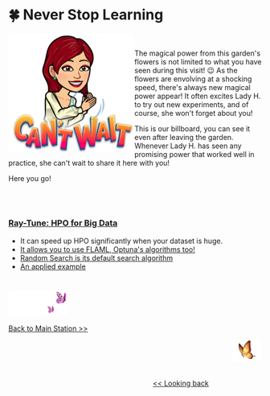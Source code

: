 # 🍀 Never Stop Learning 

<p>
<img align="left" src="https://github.com/lady-h-world/My_Garden/blob/main/images/lady_heart_manga/cant_wait.png" width="251" height="236" />
<p>&nbsp;</p>
The magical power from this garden's flowers is not limited to what you have seen during this visit! 😉 As the flowers are envolving at a shocking speed, there's always new magical power appear! It often excites Lady H. to try out new experiments, and of course, she won't forget about you!

This is our billboard, you can see it even after leaving the garden. Whenever Lady H. has seen any promising power that worked well in practice, she can't wait to share it here with you!

Here you go!

</p>
<p>&nbsp;</p>

# 

### [Ray-Tune: HPO for Big Data][1]
* It can speed up HPO significantly when your dataset is huge.
* [It allows you to use FLAML, Optuna's algorithms too!][2]
* [Random Search is its default search algorithm][3]
* [An applied example][4]


#
<p align="left">
<img src="https://github.com/lady-h-world/My_Garden/blob/main/images/follow_us.png" width="120" height="50" />
</p>

[Back to Main Station >>][5]

<p align="right">
<img src="https://github.com/lady-h-world/My_Garden/blob/main/images/going_back.png" width="60" height="44" />
</p>

&nbsp;&nbsp;&nbsp;&nbsp;&nbsp;&nbsp;&nbsp;&nbsp;&nbsp;&nbsp;&nbsp;&nbsp;&nbsp;&nbsp;&nbsp;&nbsp;&nbsp;&nbsp;&nbsp;&nbsp;&nbsp;&nbsp;&nbsp;&nbsp;&nbsp;&nbsp;&nbsp;&nbsp;&nbsp;&nbsp;&nbsp;&nbsp;&nbsp;&nbsp;&nbsp;&nbsp;&nbsp;&nbsp;&nbsp;&nbsp;&nbsp;&nbsp;&nbsp;&nbsp;&nbsp;&nbsp;&nbsp;&nbsp;&nbsp;&nbsp;&nbsp;&nbsp;&nbsp;&nbsp;&nbsp;&nbsp;&nbsp;&nbsp;&nbsp;&nbsp;&nbsp;&nbsp;&nbsp;&nbsp;&nbsp;&nbsp;&nbsp;&nbsp;&nbsp;&nbsp;&nbsp;&nbsp;&nbsp;&nbsp;&nbsp;&nbsp;&nbsp;&nbsp;&nbsp;&nbsp;&nbsp;&nbsp;&nbsp;&nbsp;&nbsp;&nbsp;&nbsp;&nbsp;&nbsp;&nbsp;&nbsp;&nbsp;&nbsp;&nbsp;&nbsp;&nbsp;&nbsp;&nbsp;&nbsp;&nbsp;&nbsp;&nbsp;&nbsp;&nbsp;&nbsp;&nbsp;&nbsp;&nbsp;&nbsp;&nbsp;&nbsp;&nbsp;&nbsp;&nbsp;&nbsp;&nbsp;&nbsp;&nbsp;&nbsp;&nbsp;&nbsp;&nbsp;&nbsp;&nbsp;&nbsp;&nbsp;&nbsp;&nbsp;&nbsp;&nbsp;&nbsp;&nbsp;&nbsp;&nbsp;&nbsp;&nbsp;&nbsp;&nbsp;&nbsp;&nbsp;&nbsp;&nbsp;&nbsp;&nbsp;&nbsp;&nbsp;&nbsp;&nbsp;&nbsp;&nbsp;&nbsp;&nbsp;&nbsp;&nbsp;&nbsp;&nbsp;&nbsp;&nbsp;&nbsp;&nbsp;&nbsp;&nbsp;&nbsp;&nbsp;&nbsp;&nbsp;&nbsp;&nbsp;&nbsp;&nbsp;&nbsp;&nbsp;&nbsp;&nbsp;&nbsp;&nbsp;&nbsp;&nbsp;&nbsp;&nbsp;&nbsp;&nbsp;&nbsp;&nbsp;&nbsp;&nbsp;&nbsp;&nbsp;&nbsp;&nbsp;&nbsp;&nbsp;&nbsp;&nbsp;&nbsp;&nbsp;&nbsp;&nbsp;&nbsp;&nbsp; [<< Looking back][6]


[1]:https://docs.ray.io/en/master/tune/index.html
[2]:https://docs.ray.io/en/master/tune/api_docs/suggestion.html#tune-search-alg
[3]:https://github.com/ray-project/ray/blob/master/python/ray/tune/tune_config.py#L23-L24
[4]:https://docs.ray.io/en/master/tune/examples/lightgbm_example.html
[5]:https://github.com/lady-h-world/My_Garden/blob/main/reading_pages/tour_guide.md#main-station-
[6]:https://github.com/lady-h-world/My_Garden/blob/main/reading_pages/param_tuning_7.md

